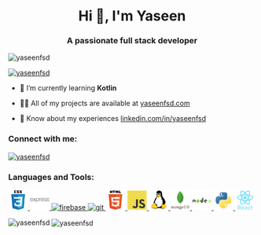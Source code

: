 
<h1 align="center">Hi 👋, I'm Yaseen</h1>
<h3 align="center">A passionate full stack developer</h3>

<p align="left"> <img src="https://komarev.com/ghpvc/?username=yaseenfsd&label=Profile%20views&color=0e75b6&style=flat" alt="yaseenfsd" /> </p>

<p align="left"> <a href="https://github.com/ryo-ma/github-profile-trophy"><img src="https://github-profile-trophy.vercel.app/?username=yaseenfsd" alt="yaseenfsd" /></a> </p>

- 🌱 I’m currently learning **Kotlin**

- 👨‍💻 All of my projects are available at [yaseenfsd.com](https://yaseenfsd.com)

- 📄 Know about my experiences [linkedin.com/in/yaseenfsd](linkedin.com/in/yaseenfsd)

<h3 align="left">Connect with me:</h3>
<p align="left">
<a href="https://linkedin.com/in/yaseenfsd" target="blank"><img align="center" src="https://cdn.jsdelivr.net/npm/simple-icons@3.0.1/icons/linkedin.svg" alt="yaseenfsd" height="30" width="40" /></a>
</p>

<h3 align="left">Languages and Tools:</h3>
<p align="left"> <a href="https://www.w3schools.com/css/" target="_blank"> <img src="https://raw.githubusercontent.com/devicons/devicon/master/icons/css3/css3-original-wordmark.svg" alt="css3" width="40" height="40"/> </a> <a href="https://expressjs.com" target="_blank"> <img src="https://raw.githubusercontent.com/devicons/devicon/master/icons/express/express-original-wordmark.svg" alt="express" width="40" height="40"/> </a> <a href="https://firebase.google.com/" target="_blank"> <img src="https://www.vectorlogo.zone/logos/firebase/firebase-icon.svg" alt="firebase" width="40" height="40"/> </a> <a href="https://git-scm.com/" target="_blank"> <img src="https://www.vectorlogo.zone/logos/git-scm/git-scm-icon.svg" alt="git" width="40" height="40"/> </a> <a href="https://www.w3.org/html/" target="_blank"> <img src="https://raw.githubusercontent.com/devicons/devicon/master/icons/html5/html5-original-wordmark.svg" alt="html5" width="40" height="40"/> </a> <a href="https://developer.mozilla.org/en-US/docs/Web/JavaScript" target="_blank"> <img src="https://raw.githubusercontent.com/devicons/devicon/master/icons/javascript/javascript-original.svg" alt="javascript" width="40" height="40"/> </a> <a href="https://www.linux.org/" target="_blank"> <img src="https://raw.githubusercontent.com/devicons/devicon/master/icons/linux/linux-original.svg" alt="linux" width="40" height="40"/> </a> <a href="https://www.mongodb.com/" target="_blank"> <img src="https://raw.githubusercontent.com/devicons/devicon/master/icons/mongodb/mongodb-original-wordmark.svg" alt="mongodb" width="40" height="40"/> </a> <a href="https://nodejs.org" target="_blank"> <img src="https://raw.githubusercontent.com/devicons/devicon/master/icons/nodejs/nodejs-original-wordmark.svg" alt="nodejs" width="40" height="40"/> </a> <a href="https://www.python.org" target="_blank"> <img src="https://raw.githubusercontent.com/devicons/devicon/master/icons/python/python-original.svg" alt="python" width="40" height="40"/> </a> <a href="https://reactjs.org/" target="_blank"> <img src="https://raw.githubusercontent.com/devicons/devicon/master/icons/react/react-original-wordmark.svg" alt="react" width="40" height="40"/> </a> </p>

<p><img align="left" src="https://github-readme-stats.vercel.app/api/top-langs?username=yaseenfsd&show_icons=true&locale=en&layout=compact" alt="yaseenfsd" /></p>

<p>&nbsp;<img align="center" src="https://github-readme-stats.vercel.app/api?username=yaseenfsd&show_icons=true&locale=en" alt="yaseenfsd" /></p>



